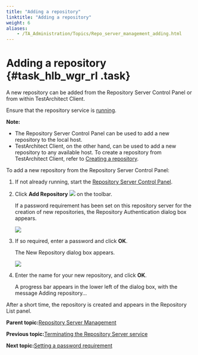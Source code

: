 ```yaml
--- 
title: "Adding a repository"
linktitle: "Adding a repository"
weight: 6
aliases: 
    - /TA_Administration/Topics/Repo_server_management_adding.html
---
```

# Adding a repository {#task_hlb_wgr_rl .task}

A new repository can be added from the Repository Server Control Panel or from within TestArchitect Client.

Ensure that the repository service is [running](Starting_repository_server.html).

**Note:**

-   The Repository Server Control Panel can be used to add a new repository to the local host.
-   TestArchitect Client, on the other hand, can be used to add a new repository to any available host. To create a repository from TestArchitect Client, refer to [Creating a repository](../../TA_Help/Topics/Repository_creating.html).

To add a new repository from the Repository Server Control Panel:

1.  If not already running, start the [Repository Server Control Panel](Repo_server_management_launching.html).

2.  Click **Add Repository** ![](../Images/btn.RS_add_repo.png) on the toolbar.

    If a password requirement has been set on this repository server for the creation of new repositories, the Repository Authentication dialog box appears.

    ![](../Images/admin_RS_dlg_Repo_Authentication.png)

3.  If so required, enter a password and click **OK**.

    The New Repository dialog box appears.

    ![](../Images/admin_RS_dlg_New_Repo.png)

4.  Enter the name for your new repository, and click **OK**.

    A progress bar appears in the lower left of the dialog box, with the message Adding repository…


After a short time, the repository is created and appears in the Repository List panel.

**Parent topic:**[Repository Server Management](../../TA_Administration/Topics/Repo_server_management.html)

**Previous topic:**[Terminating the Repository Server service](../../TA_Administration/Topics/Repo_server_management_terminating.html)

**Next topic:**[Setting a password requirement](../../TA_Administration/Topics/Repo_server_management_setting_pw.html)

